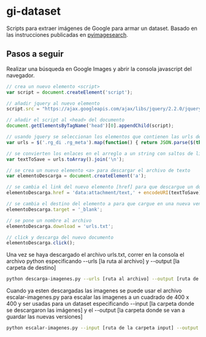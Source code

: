 # gi-dataset
Scripts para extraer imágenes de Google para armar un dataset.
Basado en las instrucciones publicadas en [pyimagesearch](https://www.pyimagesearch.com/2017/12/04/how-to-create-a-deep-learning-dataset-using-google-images/).

## Pasos a seguir
Realizar una búsqueda en Google Images y abrir la consola javascript del navegador.

```javascript
// crea un nuevo elemento <script>
var script = document.createElement('script');

// añadir jquery al nuevo elemento
script.src = "https://ajax.googleapis.com/ajax/libs/jquery/2.2.0/jquery.min.js";

// añadir el script al <head> del documento
document.getElementsByTagName('head')[0].appendChild(script);

// usando jquery se seleccionan los elementos que contienen las urls de las imagenes y se añaden a un arreglo
var urls = $('.rg_di .rg_meta').map(function() { return JSON.parse($(this).text()).ou; });

// se convierten los enlaces en el arreglo a un string con saltos de linea entre cada elemento
var textToSave = urls.toArray().join('\n');

// se crea un nuevo elemento <a> para descargar el archivo de texto
var elementoDescarga = document.createElement('a');

// se cambia el link del nuevo elemento [href] para que descargue un documento de texto
elementoDescarga.href = 'data:attachment/text,' + encodeURI(textToSave);

// se cambia el destino del elemento a para que cargue en una nueva ventana
elementoDescarga.target = '_blank';

// se pone un nombre al archivo
elementoDescarga.download = 'urls.txt';

// click y descarga del nuevo documento
elementoDescarga.click();
```

Una vez se haya descargado el archivo urls.txt, correr en la consola el archivo python especificando --urls [la ruta al archivo] y --output [la carpeta de destino]

```bash
python descarga-imagenes.py --urls [ruta al archivo] --output [ruta de destino]
```

Cuando ya esten descargadas las imagenes se puede usar el archivo escalar-imagenes.py para escalar las imagenes a un cuadrado de 400 x 400 y ser usadas para un dataset especificando --input [la carpeta donde se descargaron las imágenes] y el --output [la carpeta donde se van a guardar las nuevas versiones]

```bash
python escalar-imagenes.py --input [ruta de la carpeta input] --output [ruta de destino]
```